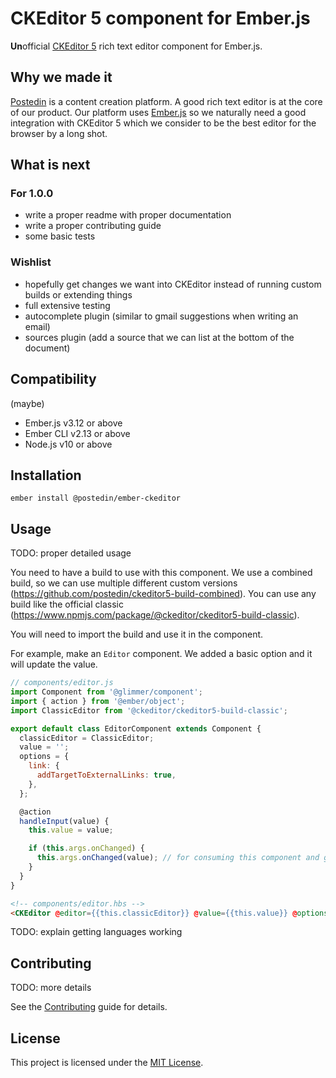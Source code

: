CKEditor 5 component for Ember.js
==============================================================================

**Un**official [CKEditor 5](https://ckeditor.com/ckeditor-5/) rich text editor component for Ember.js.

## Why we made it

[Postedin](https://www.postedin.com) is a content creation platform. A good rich text editor is at the core of our product. Our platform uses [Ember.js](https://emberjs.com) so we naturally need a good integration with CKEditor 5 which we consider to be the best editor for the browser by a long shot. 

## What is next

### For 1.0.0

- write a proper readme with proper documentation
- write a proper contributing guide
- some basic tests

### Wishlist

- hopefully get changes we want into CKEditor instead of running custom builds or extending things
- full extensive testing
- autocomplete plugin (similar to gmail suggestions when writing an email)
- sources plugin (add a source that we can list at the bottom of the document)

Compatibility
------------------------------------------------------------------------------
(maybe)

* Ember.js v3.12 or above
* Ember CLI v2.13 or above
* Node.js v10 or above

Installation
------------------------------------------------------------------------------

```
ember install @postedin/ember-ckeditor
```

Usage
------------------------------------------------------------------------------

TODO: proper detailed usage

You need to have a build to use with this component. We use a combined build, so we can use multiple different custom versions (https://github.com/postedin/ckeditor5-build-combined). You can use any build like the official classic (https://www.npmjs.com/package/@ckeditor/ckeditor5-build-classic).

You will need to import the build and use it in the component.

For example, make an `Editor` component. We added a basic option and it will update the value.
```js
// components/editor.js
import Component from '@glimmer/component';
import { action } from '@ember/object';
import ClassicEditor from '@ckeditor/ckeditor5-build-classic';

export default class EditorComponent extends Component {
  classicEditor = ClassicEditor;
  value = '';
  options = {
    link: {
      addTargetToExternalLinks: true,
    }, 
  };

  @action
  handleInput(value) {
    this.value = value;

    if (this.args.onChanged) {
      this.args.onChanged(value); // for consuming this component and getting the updated value
    } 
  }
}
```

```html
<!-- components/editor.hbs -->
<CKEditor @editor={{this.classicEditor}} @value={{this.value}} @options={{this.options}} @onInput={{this.handleInput}} />
```

TODO: explain getting languages working

Contributing
------------------------------------------------------------------------------

TODO: more details

See the [Contributing](CONTRIBUTING.md) guide for details.

License
------------------------------------------------------------------------------

This project is licensed under the [MIT License](LICENSE.md).

